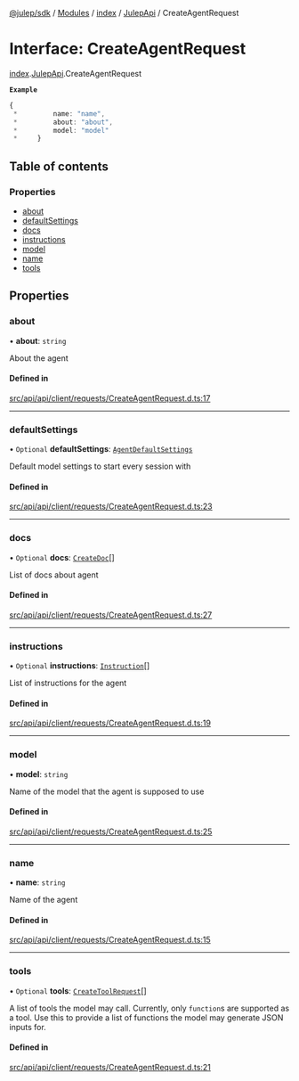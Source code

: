 [@julep/sdk](../README.md) / [Modules](../modules.md) / [index](../modules/index.md) / [JulepApi](../modules/index.JulepApi.md) / CreateAgentRequest

# Interface: CreateAgentRequest

[index](../modules/index.md).[JulepApi](../modules/index.JulepApi.md).CreateAgentRequest

**`Example`**

```ts
{
 *         name: "name",
 *         about: "about",
 *         model: "model"
 *     }
```

## Table of contents

### Properties

- [about](index.JulepApi.CreateAgentRequest.md#about)
- [defaultSettings](index.JulepApi.CreateAgentRequest.md#defaultsettings)
- [docs](index.JulepApi.CreateAgentRequest.md#docs)
- [instructions](index.JulepApi.CreateAgentRequest.md#instructions)
- [model](index.JulepApi.CreateAgentRequest.md#model)
- [name](index.JulepApi.CreateAgentRequest.md#name)
- [tools](index.JulepApi.CreateAgentRequest.md#tools)

## Properties

### about

• **about**: `string`

About the agent

#### Defined in

[src/api/api/client/requests/CreateAgentRequest.d.ts:17](https://github.com/julep-ai/samantha-dev/blob/4200383/sdks/js/src/api/api/client/requests/CreateAgentRequest.d.ts#L17)

___

### defaultSettings

• `Optional` **defaultSettings**: [`AgentDefaultSettings`](index.JulepApi.AgentDefaultSettings.md)

Default model settings to start every session with

#### Defined in

[src/api/api/client/requests/CreateAgentRequest.d.ts:23](https://github.com/julep-ai/samantha-dev/blob/4200383/sdks/js/src/api/api/client/requests/CreateAgentRequest.d.ts#L23)

___

### docs

• `Optional` **docs**: [`CreateDoc`](index.JulepApi.CreateDoc.md)[]

List of docs about agent

#### Defined in

[src/api/api/client/requests/CreateAgentRequest.d.ts:27](https://github.com/julep-ai/samantha-dev/blob/4200383/sdks/js/src/api/api/client/requests/CreateAgentRequest.d.ts#L27)

___

### instructions

• `Optional` **instructions**: [`Instruction`](index.JulepApi.Instruction.md)[]

List of instructions for the agent

#### Defined in

[src/api/api/client/requests/CreateAgentRequest.d.ts:19](https://github.com/julep-ai/samantha-dev/blob/4200383/sdks/js/src/api/api/client/requests/CreateAgentRequest.d.ts#L19)

___

### model

• **model**: `string`

Name of the model that the agent is supposed to use

#### Defined in

[src/api/api/client/requests/CreateAgentRequest.d.ts:25](https://github.com/julep-ai/samantha-dev/blob/4200383/sdks/js/src/api/api/client/requests/CreateAgentRequest.d.ts#L25)

___

### name

• **name**: `string`

Name of the agent

#### Defined in

[src/api/api/client/requests/CreateAgentRequest.d.ts:15](https://github.com/julep-ai/samantha-dev/blob/4200383/sdks/js/src/api/api/client/requests/CreateAgentRequest.d.ts#L15)

___

### tools

• `Optional` **tools**: [`CreateToolRequest`](index.JulepApi.CreateToolRequest.md)[]

A list of tools the model may call. Currently, only `function`s are supported as a tool. Use this to provide a list of functions the model may generate JSON inputs for.

#### Defined in

[src/api/api/client/requests/CreateAgentRequest.d.ts:21](https://github.com/julep-ai/samantha-dev/blob/4200383/sdks/js/src/api/api/client/requests/CreateAgentRequest.d.ts#L21)
